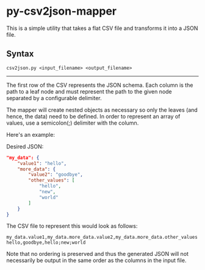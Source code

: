 py-csv2json-mapper
==================
This is a simple utility that takes a flat CSV file and transforms it into a JSON file.

Syntax
------

`csv2json.py <input_filename> <output_filename>`

***

The first row of the CSV represents the JSON schema. Each column is the path to a leaf node and must represent the path to the given node separated by a configurable delimiter. 

The mapper will create nested objects as necessary so only the leaves (and hence, the data) need to be defined. In order to represent an array of values, use a semicolon(;) delimiter with the column.

Here's an example:

Desired JSON:
```json
"my_data": {
	"value1": "hello",
	"more_data": {
		"value2": "goodbye",
		"other_values": [
			"hello",
			"new",
			"world"
		]
	}
}
```

The CSV file to represent this would look as follows:
```
my_data.value1,my_data.more_data.value2,my_data.more_data.other_values
hello,goodbye,hello;new;world
```

Note that no ordering is preserved and thus the generated JSON will not necessarily be output in the same order as the columns in the input file.